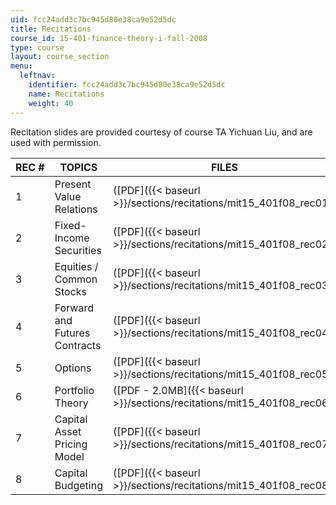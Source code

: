 ```yaml
---
uid: fcc24add3c7bc945d80e38ca9e52d5dc
title: Recitations
course_id: 15-401-finance-theory-i-fall-2008
type: course
layout: course_section
menu:
  leftnav:
    identifier: fcc24add3c7bc945d80e38ca9e52d5dc
    name: Recitations
    weight: 40
---
```


Recitation slides are provided courtesy of course TA Yichuan Liu, and are used with permission.

| REC # | TOPICS | FILES |
| --- | --- | --- |
| 1 | Present Value Relations | ([PDF]({{< baseurl >}}/sections/recitations/mit15_401f08_rec01)) |
| 2 | Fixed-Income Securities | ([PDF]({{< baseurl >}}/sections/recitations/mit15_401f08_rec02)) |
| 3 | Equities / Common Stocks | ([PDF]({{< baseurl >}}/sections/recitations/mit15_401f08_rec03)) |
| 4 | Forward and Futures Contracts | ([PDF]({{< baseurl >}}/sections/recitations/mit15_401f08_rec04)) |
| 5 | Options | ([PDF]({{< baseurl >}}/sections/recitations/mit15_401f08_rec05)) |
| 6 | Portfolio Theory | ([PDF - 2.0MB]({{< baseurl >}}/sections/recitations/mit15_401f08_rec06)) |
| 7 | Capital Asset Pricing Model | ([PDF]({{< baseurl >}}/sections/recitations/mit15_401f08_rec07)) |
| 8 | Capital Budgeting | ([PDF]({{< baseurl >}}/sections/recitations/mit15_401f08_rec08))